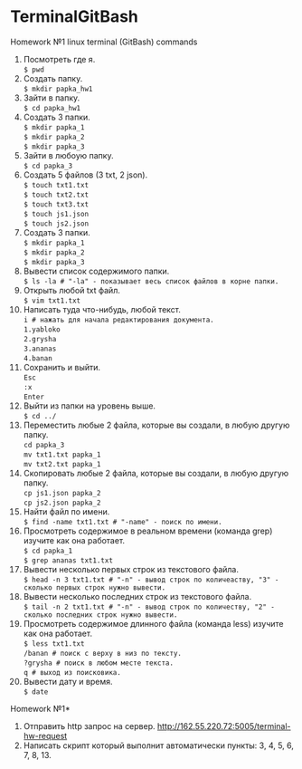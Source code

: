 # TerminalGitBash

Homework №1 linux terminal (GitBash) commands

1. Посмотреть где я.  
`$ pwd`
3. Создать папку.  
`$ mkdir papka_hw1`
5. Зайти в папку.  
`$ cd papka_hw1`
7. Создать 3 папки.  
`$ mkdir papka_1`  
`$ mkdir papka_2`  
`$ mkdir papka_3`
9. Зайти в любоую папку.  
`$ cd papka_3`
11. Создать 5 файлов (3 txt, 2 json).  
`$ touch txt1.txt`  
`$ touch txt2.txt`  
`$ touch txt3.txt`  
`$ touch js1.json`  
`$ touch js2.json`
13. Создать 3 папки.  
`$ mkdir papka_1`  
`$ mkdir papka_2`  
`$ mkdir papka_3`
15. Вывести список содержимого папки.  
`$ ls -la # "-la" - показывает весь список файлов в корне папки.`
17. Открыть любой txt файл.  
`$ vim txt1.txt`
19. Написать туда что-нибудь, любой текст.  
`i # нажать для начала редактирования документа.`  
`1.yabloko`  
`2.grysha`  
`3.ananas`  
`4.banan`
21. Сохранить и выйти.  
`Esc`  
`:x`  
`Enter`
23. Выйти из папки на уровень выше.  
`$ cd ../`
25. Переместить любые 2 файла, которые вы создали, в любую другую папку.  
`cd papka_3`  
`mv txt1.txt papka_1`  
`mv txt2.txt papka_1`
27. Скопировать любые 2 файла, которые вы создали, в любую другую папку.  
`cp js1.json papka_2`  
`cp js2.json papka_2`
29. Найти файл по имени.  
`$ find -name txt1.txt # "-name" - поиск по имени.`
31. Просмотреть содержимое в реальном времени (команда grep) изучите как она работает.  
`$ cd papka_1`  
`$ grep ananas txt1.txt`
33. Вывести несколько первых строк из текстового файла.  
`$ head -n 3 txt1.txt # "-n" - вывод строк по количеаству, "3" - сколько первых строк нужно вывести.`
35. Вывести несколько последних строк из текстового файла.  
`$ tail -n 2 txt1.txt # "-n" - вывод строк по количеству, "2" - сколько последних строк нужно вывести.`
37. Просмотреть содержимое длинного файла (команда less) изучите как она работает.  
`$ less txt1.txt`  
`/banan # поиск с верху в низ по тексту.`  
`?grysha # поиск в любом месте текста.`  
`q # выход из поисковика.`
39. Вывести дату и время.  
`$ date`

Homework №1*

1. Отправить http запрос на сервер. http://162.55.220.72:5005/terminal-hw-request
2. Написать скрипт который выполнит автоматически пункты: 3, 4, 5, 6, 7, 8, 13.
